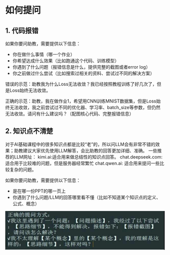 # **如何提问**
## 1. 代码报错
如果你要问助教，需要提供以下信息：
- 你在做什么事情（哪一个作业）
- 你希望达成什么效果（比如跑通这个代码、训练模型）
- 你遇到了什么问题（报错信息是什么，提供完整的截图或者error log）
- 你之前做过什么尝试（比如搜索过相关的资料、尝试过不同的解决方案）

错误的示范：助教我为什么Loss无法收敛？我已经按照教程训练了好几次了，但是Loss始终无法收敛。

正确的示范：助教，我在做作业1，希望用CNN训练MNIST数据集，但是Loss始终无法收敛，我之前尝试过不同的优化器、学习率、batch_size等参数，但仍然无法收敛。请问有什么建议吗？（配图核心代码、完整报错信息）

## 2. 知识点不清楚
对于AI基础课程中的很多知识点都是比较“老”的，所以问LLM会有非常不错的效果；助教建议大家优先使用LLM解答，会比助教的回答更加详细、准确。
一些推荐的LLM网址：
kimi.ai:适合用来做总结性的知识点回答。
chat.deepseek.com: 适合用于比较难的问题，但是服务器经常繁忙
chat.qwen.ai: 适合用来提问一些比较复杂的问题。

如果你要问助教，需要提供以下信息：
- 是在哪一份PPT的哪一页上
- 你遇到了什么问题/LLM的回答哪里看不懂（比如不知道某个知识点的定义、公式、概念）


![alt text](image-4.png)